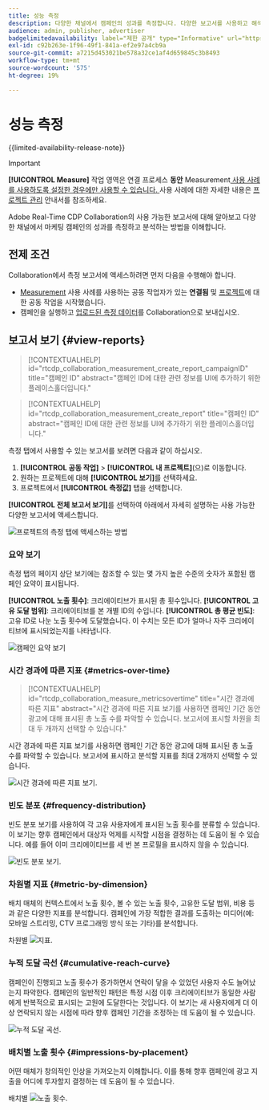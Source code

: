 ```yaml
---
title: 성능 측정
description: 다양한 채널에서 캠페인의 성과를 측정합니다. 다양한 보고서를 사용하고 해석하는 방법을 알아봅니다.
audience: admin, publisher, advertiser
badgelimitedavailability: label="제한 공개" type="Informative" url="https://helpx.adobe.com/kr/legal/product-descriptions/real-time-customer-data-platform-collaboration.html newtab=true"
exl-id: c92b263e-1f96-49f1-841a-ef2e97a4cb9a
source-git-commit: a7215d453021be578a32ce1af4d659845c3b8493
workflow-type: tm+mt
source-wordcount: '575'
ht-degree: 19%

---
```


# 성능 측정

{{limited-availability-release-note}}

>[!IMPORTANT]
>
>**[!UICONTROL Measure]** 작업 영역은 연결 프로세스 **동안** Measurement[ 사용 사례를 사용하도록 설정한 경우에만 사용할 수 있습니다. ](../connect/establishing-connections.md#connection-settings) 사용 사례에 대한 자세한 내용은 [프로젝트 관리](./manage-projects.md#project-use-cases) 안내서를 참조하세요.

Adobe Real-Time CDP Collaboration의 사용 가능한 보고서에 대해 알아보고 다양한 채널에서 마케팅 캠페인의 성과를 측정하고 분석하는 방법을 이해합니다.

## 전제 조건

Collaboration에서 측정 보고서에 액세스하려면 먼저 다음을 수행해야 합니다.

* [Measurement](/help/guide/connect/establishing-connections.md) 사용 사례를 사용하는 공동 작업자가 있는 **연결됨** 및 [프로젝트](/help/guide/collaborate/manage-projects.md)에 대한 공동 작업을 시작했습니다.
* 캠페인을 실행하고 [업로드된 측정 데이터](/help/guide/setup/onboard-measurement-data.md)를 Collaboration으로 보내십시오.

<!--

## Create a report {#create-report}

Hidden until functionality is live. At that point, move the contextualhelp from below into this section. 

The syntax rtcdp_collaboration_measurement_create_report is currently implemented in the UI. However, a preference would be to imlement the other contextualhelp ID from below instead, since that explicitly includes campaignID in the syntax. Need to sync up with UI team. More details in CORE-116991.

-->

## 보고서 보기 {#view-reports}

>[!CONTEXTUALHELP]
>id="rtcdp_collaboration_measurement_create_report_campaignID"
>title="캠페인 ID"
>abstract="캠페인 ID에 대한 관련 정보를 UI에 추가하기 위한 플레이스홀더입니다."

>[!CONTEXTUALHELP]
>id="rtcdp_collaboration_measurement_create_report"
>title="캠페인 ID"
>abstract="캠페인 ID에 대한 관련 정보를 UI에 추가하기 위한 플레이스홀더입니다."

측정 탭에서 사용할 수 있는 보고서를 보려면 다음과 같이 하십시오.

1. **[!UICONTROL 공동 작업]** > **[!UICONTROL 내 프로젝트]**(으)로 이동합니다.
2. 원하는 프로젝트에 대해 **[!UICONTROL 보기]**&#x200B;를 선택하세요.
3. 프로젝트에서 **[!UICONTROL 측정값]** 탭을 선택합니다.

**[!UICONTROL 전체 보고서 보기]**&#x200B;를 선택하여 아래에서 자세히 설명하는 사용 가능한 다양한 보고서에 액세스합니다.

![프로젝트의 측정 탭에 액세스하는 방법](/help/assets/collaborate/measure/measurement.gif)

### 요약 보기

측정 탭의 페이지 상단 보기에는 참조할 수 있는 몇 가지 높은 수준의 숫자가 포함된 캠페인 요약이 표시됩니다.

**[!UICONTROL 노출 횟수]**: 크리에이티브가 표시된 총 횟수입니다.
**[!UICONTROL 고유 도달 범위]**: 크리에이티브를 본 개별 ID의 수입니다.
**[!UICONTROL 총 평균 빈도]**: 고유 ID로 나눈 노출 횟수에 도달했습니다. 이 수치는 모든 ID가 얼마나 자주 크리에이티브에 표시되었는지를 나타냅니다.

![캠페인 요약 보기](/help/assets/collaborate/measure/campaign-summary.png)

### 시간 경과에 따른 지표 {#metrics-over-time}

>[!CONTEXTUALHELP]
>id="rtcdp_collaboration_measure_metricsovertime"
>title="시간 경과에 따른 지표"
>abstract="시간 경과에 따른 지표 보기를 사용하면 캠페인 기간 동안 광고에 대해 표시된 총 노출 수를 파악할 수 있습니다. 보고서에 표시할 차원을 최대 두 개까지 선택할 수 있습니다."

시간 경과에 따른 지표 보기를 사용하면 캠페인 기간 동안 광고에 대해 표시된 총 노출 수를 파악할 수 있습니다. 보고서에 표시하고 분석할 지표를 최대 2개까지 선택할 수 있습니다.

![시간 경과에 따른 지표 보기.](/help/assets/collaborate/measure/metrics-over-time.png)

### 빈도 분포 {#frequency-distribution}

빈도 분포 보기를 사용하여 각 고유 사용자에게 표시된 노출 횟수를 분류할 수 있습니다. 이 보기는 향후 캠페인에서 대상자 억제를 시작할 시점을 결정하는 데 도움이 될 수 있습니다. 예를 들어 이미 크리에이티브를 세 번 본 프로필을 표시하지 않을 수 있습니다.

![빈도 분포 보기.](/help/assets/collaborate/measure/frequency-distribution.gif)

### 차원별 지표 {#metric-by-dimension}

배치 매체의 컨텍스트에서 노출 횟수, 볼 수 있는 노출 횟수, 고유한 도달 범위, 비용 등과 같은 다양한 지표를 분석합니다. 캠페인에 가장 적합한 결과를 도출하는 미디어(예: 모바일 스트리밍, CTV 프로그래밍 방식 또는 기타)를 분석합니다.

차원별 ![지표.](/help/assets/collaborate/measure/metric-by-dimension.png)

### 누적 도달 곡선 {#cumulative-reach-curve}

캠페인이 진행되고 노출 횟수가 증가하면서 연락이 닿을 수 있었던 사용자 수도 늘어났는지 파악한다. 캠페인의 일반적인 패턴은 특정 시점 이후 크리에이티브가 동일한 사람에게 반복적으로 표시되는 고원에 도달한다는 것입니다. 이 보기는 새 사용자에게 더 이상 연락되지 않는 시점에 따라 향후 캠페인 기간을 조정하는 데 도움이 될 수 있습니다.

![누적 도달 곡선.](/help/assets/collaborate/measure/cumulative-reach-curve.png)

### 배치별 노출 횟수 {#impressions-by-placement}

어떤 매체가 창의적인 인상을 가져오는지 이해합니다. 이를 통해 향후 캠페인에 광고 지출을 어디에 투자할지 결정하는 데 도움이 될 수 있습니다.

배치별 ![노출 횟수.](/help/assets/collaborate/measure/impressions-by-placement.png)
